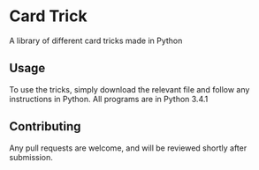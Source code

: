 # Card Trick

A library of different card tricks made in Python

## Usage

To use the tricks, simply download the relevant file and follow any instructions in Python. All programs are in Python 3.4.1

## Contributing
Any pull requests are welcome, and will be reviewed shortly after submission.
